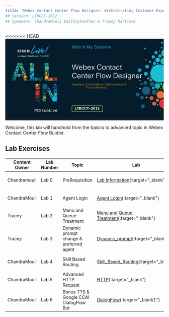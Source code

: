 ```yaml
---
title: 'Webex Contact Center Flow Designer: Orchestrating Customer Experiences'
## Session: LTRCCT-2012
## Speakers: ChandraMouli Vaithiyanathan & Tracey Martinez
---
```


<<<<<<< HEAD
<img align="middle" src="images/Home.jpg" width="1000" />


Welcome, this lab will handhold from the basics to advanced topic in Webex
Contact Center Flow Buidler.



## Lab Exercises

| Content Owner   | Lab Number      | Topic                     |  Lab                                        |Objective           |
| --------------- | --------------- | -------------------------- | -------------------------------------------------------------       |---------        |
| Chandramouli  | Lab 0 | PreRequisition | [Lab Information](Prereq.md){:target="\_blank"}  |Caller is hearing a prompt|
| ChandraMouli | Lab 1 | Agent Login | [Agent Login](Agent_login.md){:target="\_blank"}  | Call is queued to agent |
| Tracey   | Lab 2 |Menu and Queue Treatment | [Menu and Queue Treatment](Menu.md){:target="\_blank"} | Caller is given menu and opt out| options |
| Tracey | Lab 3 |  Dynamic prompt change & preferred agent | [Dynamic_prompt](Dynamic_prompt.md){:target="\_blank"} |change prompt dynamically and queue to agent  |
| ChandraMouli   | Lab 4 | Skill Based Routing  | [Skill_Based_Routing](SBR.md){:target="\_blank"}   | Advanced Skill Based routing |
| ChandraMouli | Lab 5 | Advanced HTTP Request | [HTTP](HTTP.md){:target="\_blank"}    |  External Data Dip |
| ChandraMouli | Lab 6 | Bonus TTS & Google CCAI DialogFlow Bot | [DialogFlow](DialogFlow.md){:target="\_blank1"}    | Google Dialog Flow |
